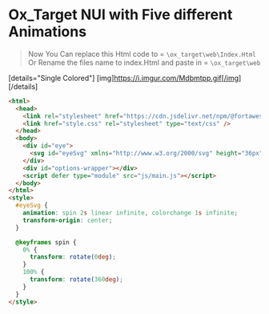 # Ox_Target NUI with Five different Animations

> Now You Can replace this Html code to = ``\ox_target\web\Index.Html``
   Or 
> Rename the files name to index.Html and paste in =  ``\ox_target\web``

[details="Single Colored"]
[img]https://i.imgur.com/Mdbmtpp.gif[/img]
[/details]
```Html
<html>
  <head>
    <link rel="stylesheet" href="https://cdn.jsdelivr.net/npm/@fortawesome/fontawesome-free/css/all.min.css" />
    <link href="style.css" rel="stylesheet" type="text/css" />
  </head>
  <body>
    <div id="eye">
      <svg id="eyeSvg" xmlns="http://www.w3.org/2000/svg" height="36px" viewBox="0 0 448 512" width="36px" fill="#000000"><path d="M0 0h24v24H0V0z" fill="none"/><path d="M32 32C14.3 32 0 46.3 0 64v96c0 17.7 14.3 32 32 32s32-14.3 32-32V96h64c17.7 0 32-14.3 32-32s-14.3-32-32-32H32zM64 352c0-17.7-14.3-32-32-32s-32 14.3-32 32v96c0 17.7 14.3 32 32 32h96c17.7 0 32-14.3 32-32s-14.3-32-32-32H64V352zM320 32c-17.7 0-32 14.3-32 32s14.3 32 32 32h64v64c0 17.7 14.3 32 32 32s32-14.3 32-32V64c0-17.7-14.3-32-32-32H320zM448 352c0-17.7-14.3-32-32-32s-32 14.3-32 32v64H320c-17.7 0-32 14.3-32 32s14.3 32 32 32h96c17.7 0 32-14.3 32-32V352z"/></svg>
    </div>
    <div id="options-wrapper"></div>
    <script defer type="module" src="js/main.js"></script>
  </body>
</html>
<style>
  #eyeSvg {
    animation: spin 2s linear infinite, colorchange 1s infinite;
    transform-origin: center;
  }

  @keyframes spin {
    0% {
      transform: rotate(0deg);
    }
    100% {
      transform: rotate(360deg);
    }
  }
</style>
```
